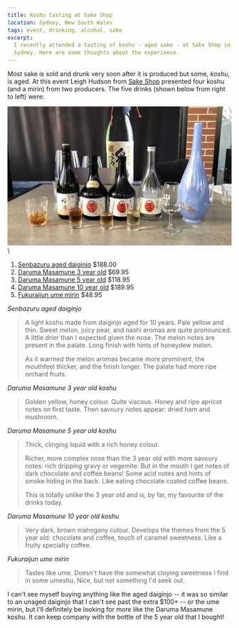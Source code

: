 ```yaml
---
title: Koshu tasting at Sake Shop
location: Sydney, New South Wales
tags: event, drinking, alcohol, sake
excerpt:
  I recently attended a tasting of koshu - aged sake - at Sake Shop in
  Sydney. Here are some thoughts about the experience.
---
```


Most sake is sold and drunk very soon after it is produced but some, *koshu*, is aged. At this event Leigh Hudson from [Sake Shop][0] presented four koshu (and a mirin) from two producers. The five drinks (shown below from right to left) were:

![The lineup, right to left][1]\ 

1. [Senbazuru aged daiginjo][2] $188.00
2. [Daruma Masamune 3 year old][3] $69.95
3. [Daruma Masamune 5 year old][4] $118.95
4. [Daruma Masamune 10 year old][5] $189.95
5. [Fukuraijun ume mirin][6] $48.95

*Senbazuru aged daiginjo*

> A light koshu made from daiginjo aged for 10 years. Pale yellow and thin. Sweet melon, juicy pear, and nashi aromas are quite pronounced. A little drier than I expected given the nose. The melon notes are present in the palate. Long finish with hints of honeydew melon.
>
> As it warmed the melon aromas became more prominent, the mouthfeel thicker, and the finish longer. The palate had more ripe orchard fruits.

*Daruma Masamune 3 year old koshu*

> Golden yellow, honey colour. Quite viscous. Honey and ripe apricot notes on first taste. Then savoury notes appear: dried ham and mushroom.

*Daruma Masamune 5 year old koshu*

> Thick, clinging liquid with a rich honey colour.
>
> Richer, more complex nose than the 3 year old with more savoury notes: rich dripping gravy or vegemite. But in the mouth I get notes of dark chocolate and coffee beans! Some acid notes and hints of smoke hiding in the back. Like eating chocolate coated coffee beans.
>
> This is totally unlike the 3 year old and is, by far, my favourite of the drinks today.

*Daruma Masamune 10 year old koshu*

> Very dark, brown mahogany colour. Develops the themes from the 5 year old: chocolate and coffee, touch of caramel sweetness. Like a fruity specialty coffee.

*Fukuraijun ume mirin*

> Tastes like ume. Doesn't have the somewhat cloying sweetness I find in some umeshu. Nice, but not something I'd seek out.

I can't see myself buying anything like the aged daiginjo -- it was so similar to an unaged daiginjo that I can't see past the extra $100+ -- or the ume mirin, but I'll definitely be looking for more like the Daruma Masamune koshu. It can keep company with the bottle of the 5 year old that I bought!

[0]: https://www.sakeshop.com.au/
[1]: /files/2018/koshu-tasting/koshu.jpg
[2]: https://www.sakeshop.com.au/products/senbazuru-aged-daiginjo-900ml
[3]: https://www.sakeshop.com.au/products/daruma-masamune-3-year-old-koshu-720ml
[4]: https://www.sakeshop.com.au/products/daruma-masamune-5-year-old-koshu-720ml
[5]: https://www.sakeshop.com.au/products/daruma-masamune-10-year-old-koshu-720ml
[6]: https://www.sakeshop.com.au/collections/mirin/products/fukuraijun-ume-mirin-720ml
